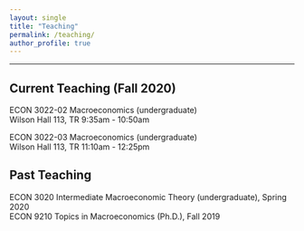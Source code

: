 ```yaml
---
layout: single
title: "Teaching"
permalink: /teaching/
author_profile: true
---
```

---
## Current Teaching (Fall 2020)
ECON 3022-02 Macroeconomics (undergraduate)  
Wilson Hall 113, TR 9:35am - 10:50am  

ECON 3022-03 Macroeconomics (undergraduate)  
Wilson Hall 113, TR 11:10am - 12:25pm  

## Past Teaching
ECON 3020 Intermediate Macroeconomic Theory (undergraduate), Spring 2020  
ECON 9210 Topics in Macroeconomics (Ph.D.), Fall 2019  